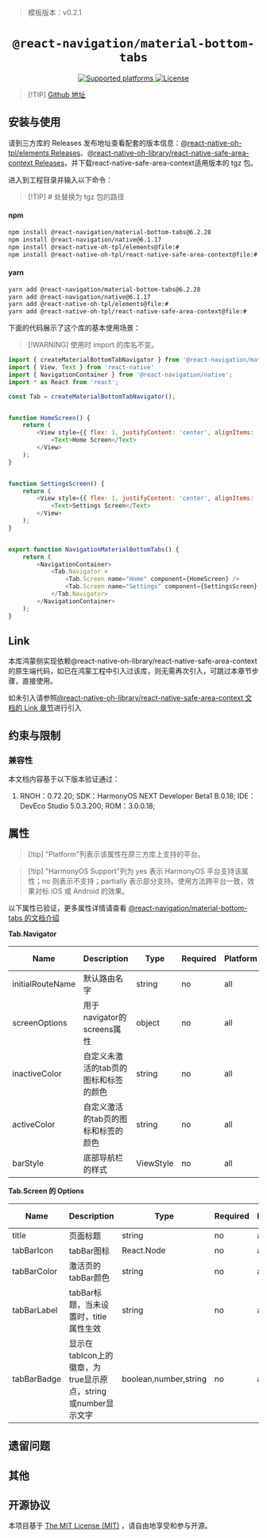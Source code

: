 > 模板版本：v0.2.1

<p align="center">
  <h1 align="center"> <code>@react-navigation/material-bottom-tabs</code> </h1>
</p>
<p align="center">
    <a href="https://github.com/react-navigation/react-navigation/tree/6.x/packages/material-bottom-tabs">
        <img src="https://img.shields.io/badge/platforms-android%20|%20ios%20|%20harmony%20-lightgrey.svg" alt="Supported platforms" />
    </a>
    <a href="https://github.com/react-navigation/react-navigation/blob/6.x/packages/material-bottom-tabs/LICENSE">
        <img src="https://img.shields.io/badge/license-MIT-green.svg" alt="License" />
    </a>
</p>

> [!TIP] [Github 地址](https://github.com/react-navigation/react-navigation/tree/6.x/packages/material-bottom-tabs)

## 安装与使用

请到三方库的 Releases 发布地址查看配套的版本信息：[@react-native-oh-tpl/elements Releases](https://github.com/react-native-oh-library/react-navigation/releases)、[@react-native-oh-library/react-native-safe-area-context Releases](https://github.com/react-native-oh-library/react-native-safe-area-context/releases)，并下载react-native-safe-area-context适用版本的 tgz 包。

进入到工程目录并输入以下命令：

> [!TIP] # 处替换为 tgz 包的路径

<!-- tabs:start -->

#### **npm**

```bash
npm install @react-navigation/material-bottom-tabs@6.2.28
npm install @react-navigation/native@6.1.17
npm install @react-native-oh-tpl/elements@file:#
npm install @react-native-oh-tpl/react-native-safe-area-context@file:#
```

#### **yarn**

```bash
yarn add @react-navigation/material-bottom-tabs@6.2.28
yarn add @react-navigation/native@6.1.17
yarn add @react-native-oh-tpl/elements@file:#
yarn add @react-native-oh-tpl/react-native-safe-area-context@file:#
```

<!-- tabs:end -->

下面的代码展示了这个库的基本使用场景：

> [!WARNING] 使用时 import 的库名不变。

```js
import { createMaterialBottomTabNavigator } from '@react-navigation/material-bottom-tabs';
import { View, Text } from 'react-native'
import { NavigationContainer } from '@react-navigation/native';
import * as React from 'react';

const Tab = createMaterialBottomTabNavigator();


function HomeScreen() {
    return (
        <View style={{ flex: 1, justifyContent: 'center', alignItems: 'center' }}>
            <Text>Home Screen</Text>
        </View>
    );
}


function SettingsScreen() {
    return (
        <View style={{ flex: 1, justifyContent: 'center', alignItems: 'center' }}>
            <Text>Settings Screen</Text>
        </View>
    );
}


export function NavigationMaterialBottomTabs() {
    return (
        <NavigationContainer>
            <Tab.Navigator >
                <Tab.Screen name="Home" component={HomeScreen} />
                <Tab.Screen name="Settings" component={SettingsScreen} />
            </Tab.Navigator>
        </NavigationContainer>
    );
}   

```

## Link

本库鸿蒙侧实现依赖@react-native-oh-library/react-native-safe-area-context 的原生端代码，如已在鸿蒙工程中引入过该库，则无需再次引入，可跳过本章节步骤，直接使用。

如未引入请参照[@react-native-oh-library/react-native-safe-area-context 文档的 Link 章节](https://gitee.com/react-native-oh-library/usage-docs/blob/master/zh-cn/react-native-safe-area-context.md#link)进行引入


## 约束与限制

### 兼容性

本文档内容基于以下版本验证通过：

1. RNOH：0.72.20; SDK：HarmonyOS NEXT Developer Beta1 B.0.18; IDE：DevEco Studio 5.0.3.200; ROM：3.0.0.18;

## 属性

> [!tip] "Platform"列表示该属性在原三方库上支持的平台。

> [!tip] "HarmonyOS Support"列为 yes 表示 HarmonyOS 平台支持该属性；no 则表示不支持；partially 表示部分支持。使用方法跨平台一致，效果对标 iOS 或 Android 的效果。

以下属性已验证，更多属性详情请查看 [@react-navigation/material-bottom-tabs 的文档介绍](https://reactnavigation.org/docs/material-bottom-tab-navigator)

**Tab.Navigator**

| Name             | Description                           | Type      | Required | Platform | HarmonyOS Support |
| ---------------- | ------------------------------------- | --------- | -------- | -------- | ----------------- |
| initialRouteName | 默认路由名字                          | string    | no       | all      | yes               |
| screenOptions    | 用于navigator的screens属性            | object    | no       | all      | yes               |
| inactiveColor    | 自定义未激活的tab页的图标和标签的颜色 | string    | no       | all      | yes               |
| activeColor      | 自定义激活的tab页的图标和标签的颜色   | string    | no       | all      | yes               |
| barStyle         | 底部导航栏的样式                      | ViewStyle | no       | all      | yes               |


**Tab.Screen 的 Options**

| Name        | Description                                                   | Type                  | Required | Platform | HarmonyOS Support |
| ----------- | ------------------------------------------------------------- | --------------------- | -------- | -------- | ----------------- |
| title       | 页面标题                                                      | string                | no       | all      | yes               |
| tabBarIcon  | tabBar图标                                                    | React.Node            | no       | all      | yes               |
| tabBarColor | 激活页的tabBar颜色                                            | string                | no       | all      | yes               |
| tabBarLabel | tabBar标题，当未设置时，title属性生效                         | string                | no       | all      | yes               |
| tabBarBadge | 显示在tabIcon上的徽章，为true显示原点，string或number显示文字 | boolean,number,string | no       | all      | yes               |



## 遗留问题

## 其他

## 开源协议

本项目基于 [The MIT License (MIT)](https://github.com/react-navigation/react-navigation/blob/6.x/packages/material-bottom-tabs/LICENSE) ，请自由地享受和参与开源。
